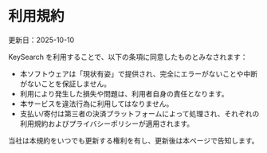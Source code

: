 # 利用規約
更新日：2025-10-10

KeySearch を利用することで、以下の条項に同意したものとみなされます：

- 本ソフトウェアは「現状有姿」で提供され、完全にエラーがないことや中断がないことを保証しません。  
- 利用により発生した損失や問題は、利用者自身の責任となります。  
- 本サービスを違法行為に利用してはなりません。  
- 支払い/寄付は第三者の決済プラットフォームによって処理され、それぞれの利用規約およびプライバシーポリシーが適用されます。  

当社は本規約をいつでも更新する権利を有し、更新後は本ページで告知します。